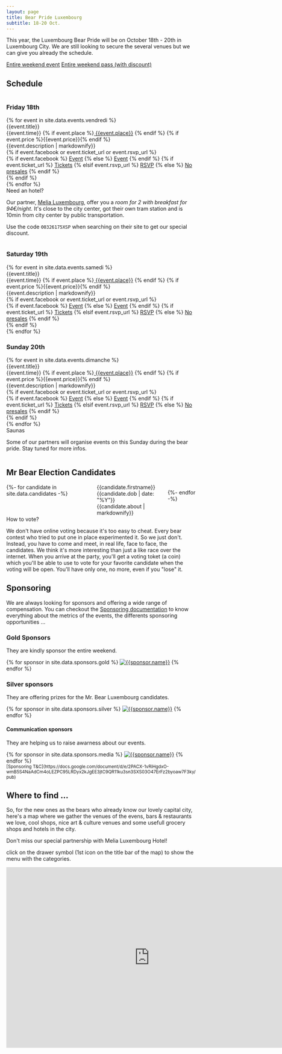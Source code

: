```yaml
---
layout: page
title: Bear Pride Luxembourg
subtitle: 18-20 Oct.
---
```


This year, the Luxembourg Bear Pride will be on October 18th - 20th in Luxembourg City. We are still looking to secure the several venues but we can give you already the schedule.

<a href="https://www.facebook.com/events/357291828163605/" class="ui facebook button"><i class="facebook icon"></i> Entire weekend event</a> <a href="https://tickets.bears.lu/e/23/bear-pride-luxembourg-2019?ref=site" class="ui disabled brown button"><i class="ticket alternate  icon"></i> Entire weekend pass (with discount)</a>

## Schedule

<div class="ui three column grid">
<div class="column">
<h3>Friday 18th</h3>
    {% for event in site.data.events.vendredi %}
    <div class="ui raised fluid card">
        <div class="content">
            <div class="header">{{event.title}}</div>
            <div class="meta">{{event.time}} {% if event.place %}<a href="{{event.place_url}}" title="{{event.place}}"><i class="small building icon"></i> {{event.place}}</a> {% endif %} {% if event.price %}<i class="euro icon"></i>{{event.price}}{% endif %}</div>
            <div class="description">{{event.description | markdownify}}</div>
        </div>
        {% if event.facebook or  event.ticket_url or event.rsvp_url %}
        <div class="extra content">
            <div class="ui two buttons">
                {% if event.facebook %}
                <a href="{{event.facebook}}" class="ui  button"><i class="facebook blue icon"></i> Event</a>
                {% else %}
                <a href="#" class="ui disabled button"><i class="facebook blue icon"></i> Event</a>
                {% endif %}
                {% if event.ticket_url %}
                <a href="{{event.ticket_url}}" class="ui button"><i class="ticket alternate red icon"></i> Tickets</a>
                {% elsif event.rsvp_url %}
                <a href="{{event.rsvp_url}}" class="ui button">RSVP</a>
                {% else %}
                <a href="#" class="ui disabled button"><i class="ticket alternate red icon"></i> No presales</a>
                {% endif %}
            </div>
        </div>
        {% endif %}
    </div>
    {% endfor %}
    <div class="ui floating message">
        <div class="header"><i class="icon hotel"></i> Need an hotel?</div>
        <p>Our partner, <a href="http://melia.lu" title="See our partner">Melia Luxembourg</a>, offer you a <em>room for 2 with breakfast for 94€/night</em>. It's close to the city center, got their own tram station and is 10min from city center by public transportation.</p>
        <p>Use the code <code>00326175XSP</code> when searching on their site to get our special discount.</p>
    </div>
</div>
<div class="column">
    <h3>Saturday 19th</h3>
    {% for event in site.data.events.samedi %}
    <div class="ui raised fluid card">
        <div class="content">
            <div class="header">{{event.title}}</div>
            <div class="meta">{{event.time}} {% if event.place %}<a href="{{event.place_url}}" title="{{event.place}}"><i class="small building icon"></i> {{event.place}}</a> {% endif %} {% if event.price %}<i class="euro icon"></i>{{event.price}}{% endif %}</div>
            <div class="description">{{event.description | markdownify}}</div>
        </div>
        {% if event.facebook or  event.ticket_url or event.rsvp_url %}
        <div class="extra content">
            <div class="ui two buttons">
                {% if event.facebook %}
                <a href="{{event.facebook}}" class="ui  button"><i class="facebook blue icon"></i> Event</a>
                {% else %}
                <a href="#" class="ui disabled button"><i class="facebook blue icon"></i> Event</a>
                {% endif %}
                {% if event.ticket_url %}
                <a href="{{event.ticket_url}}" class="ui button"><i class="ticket alternate red icon"></i> Tickets</a>
                {% elsif event.rsvp_url %}
                <a href="{{event.rsvp_url}}" class="ui button">RSVP</a>
                {% else %}
                <a href="#" class="ui disabled button"><i class="ticket alternate red icon"></i> No presales</a>
                {% endif %}
            </div>
        </div>
        {% endif %}
    </div>
    {% endfor %}

</div>
<div class="column">
    <h3>Sunday 20th</h3>
    {% for event in site.data.events.dimanche %}
    <div class="ui raised fluid card">
        <div class="content">
            <div class="header">{{event.title}}</div>
            <div class="meta">{{event.time}} {% if event.place %}<a href="{{event.place_url}}" title="{{event.place}}"><i class="small building icon"></i> {{event.place}}</a> {% endif %} {% if event.price %}<i class="euro icon"></i>{{event.price}}{% endif %}</div>
            <div class="description">{{event.description | markdownify}}</div>
        </div>
        {% if event.facebook or  event.ticket_url or event.rsvp_url %}
        <div class="extra content">
            <div class="ui two buttons">
                {% if event.facebook %}
                <a href="{{event.facebook}}" class="ui  button"><i class="facebook blue icon"></i> Event</a>
                {% else %}
                <a href="#" class="ui disabled button"><i class="facebook blue icon"></i> Event</a>
                {% endif %}
                {% if event.ticket_url %}
                <a href="{{event.ticket_url}}" class="ui button"><i class="ticket alternate red icon"></i> Tickets</a>
                {% elsif event.rsvp_url %}
                <a href="{{event.rsvp_url}}" class="ui button">RSVP</a>
                {% else %}
                <a href="#" class="ui disabled button"><i class="ticket alternate red icon"></i> No presales</a>
                {% endif %}
            </div>
        </div>
        {% endif %}
    </div>
    {% endfor %}
    <div class="ui message">
    <div class="header">Saunas</div>
    <p>Some of our partners will organise events on this Sunday during the bear pride. Stay tuned for more infos.</p>
    </div>

</div>
</div>

## Mr Bear Election Candidates

<div class="ui four columns grid">
{%- for candidate in site.data.candidates -%}
    <div class="column">
        <div class="ui fluid card">
            <div class="image">
                <img src="{{candidate.photos[1]}}" alt="">
            </div>
            <div class="content">
                <div class="header">{{candidate.firstname}}</div>
                <div class="meta">{{candidate.dob | date: "%Y"}}</div>
                <div class="description">{{candidate.about | markdownify}}</div>
            </div>
        </div>
    </div>

{%- endfor -%}

</div>

<div class="ui message info">
  <div class="header">How to vote?</div>
  <p>We don't have online voting because it's too easy to cheat. Every bear contest who tried to put one in place experimented it. So we just don't.<br>
    Instead, you have to come and meet, in real life, face to face, the candidates. We think it's more interesting than just a like race over the internet. When you arrive at the party, you'll get a voting toket (a coin) which you'll be able to use to vote for your favorite candidate when the voting will be open. You'll have only one, no more, even if you "lose" it.</p>
</div>

<!-- <div class="ui message info">The application are closed. Discover the contestant soon here. </div>

Want to be the next Mr Bear Luxembourg ?

<a href="https://forms.gle/qgskYjs1WU13GUid8" class="ui disabled brown button">Fill the application form online</a> -->

## Sponsoring

<div class="ui message">
We are always looking for sponsors and offering a wide range of compensation. You can checkout the <a href="https://docs.google.com/document/d/e/2PACX-1vQJip54iVy5ryeDAR_27EH07-7hl0aUwIReRTd1Er0H7XNZhpztbgDvcnUJ3OLxNnvq-OxXTm6JtjRf/pub" title="Sponsoring documentation">Sponsoring documentation</a> to know everything about the metrics of the events, the differents sponsoring opportunities ...
</div>

### Gold Sponsors

They are kindly sponsor the entire weekend.

<div class="ui medium rounded images">
{% for sponsor in site.data.sponsors.gold %}
            <a href="{{sponsor.url}}" title="{{sponsor.title}}"><img src="{{sponsor.image}}" alt="{{sponsor.name}}" class="ui image"></a>
{% endfor %}
</div>

### Silver sponsors

They are offering prizes for the Mr. Bear Luxembourg candidates.

<div class="ui tiny images">
{% for sponsor in site.data.sponsors.silver %}
            <a href="{{sponsor.url}}" title="{{sponsor.title}}"><img src="{{sponsor.image}}" alt="{{sponsor.name}}" class="ui image"></a>
{% endfor %}
</div>

#### Communication sponsors

They are helping us to raise awarness about our events.

<div class="ui mini images">
{% for sponsor in site.data.sponsors.media %}
            <a href="{{sponsor.url}}" title="{{sponsor.title}}"><img src="{{sponsor.image}}" alt="{{sponsor.name}}" class="ui image"></a>
{% endfor %}

</div>
<small>[Sponsoring T&C](https://docs.google.com/document/d/e/2PACX-1vRiHgdxO-wmB5S4NaAdCm4oLEZPC95LRDyx2kJgEE3jtC9QR11ku3sn3SXS03O47ErFz2byoaw7F3ky/pub)</small>

## Where to find ...

So, for the new ones as the bears who already know our lovely capital city, here's a map where we gather the venues of the evens, bars & restaurants we love, cool shops, nice art & culture venues and some usefull grocery shops and hotels in the city.

Don't miss our special partnership with Melia Luxembourg Hotel!

<i class="info circle blue icon"></i>click on the drawer symbol (1st icon on the title bar of the map) to show the menu with the categories.

<iframe src="https://www.google.com/maps/d/u/1/embed?mid=1Y5-12S01_kVDaGj8hVwH4rOFlIORfDgS" width="760" height="480" style="border:none"></iframe>
